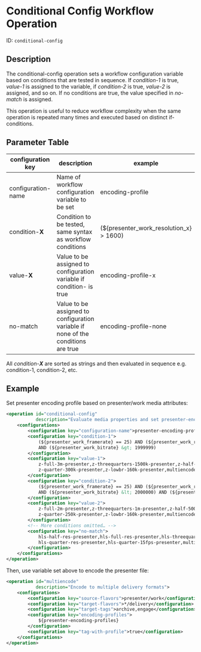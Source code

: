 Conditional Config Workflow Operation
=====================================

ID: `conditional-config`

Description
-----------

The conditional-config operation sets a workflow configuration variable based on conditions that are
tested in sequence.
If _condition-1_ is true, _value-1_ is assigned to the variable, if _condition-2_ is true, _value-2_ is
assigned, and so on. If no conditions are true, the value specified in _no-match_ is assigned.

This operation is useful to reduce workflow complexity when the same operation is repeated many times and
executed based on distinct if-conditions.


Parameter Table
---------------

|configuration key|description|example|
|-----------------|-----------|-------|
|configuration-name|Name of workflow configuration variable to be set|encoding-profile|
|condition-**X**|Condition to be tested, same syntax as workflow conditions|(${presenter_work_resolution_x} &gt; 1600)|
|value-**X**|Value to be assigned to configuration variable if condition-<X> is true|encoding-profile-x|
|no-match|Value to be assigned to configuration variable if none of the conditions are true|encoding-profile-none|

All _condition-**X**_ are sorted as strings and then evaluated in sequence e.g. condition-1, condition-2, etc.


Example
-------

Set presenter encoding profile based on presenter/work media attributes:

```xml
<operation id="conditional-config" 
           description="Evaluate media properties and set presenter-encoding-profiles configuration">
	<configurations>
		<configuration key="configuration-name">presenter-encoding-profiles</configuration>
		<configuration key="condition-1">
			(${presenter_work_framerate} == 25) AND (${presenter_work_resolution_x} &gt; 1600)
			AND (${presenter_work_bitrate} &gt; 1999999)
		</configuration>
		<configuration key="value-1">
			z-full-3m-presenter,z-threequarters-1500k-presenter,z-half-700k-presenter,
			z-quarter-300k-presenter,z-lowbr-160k-presenter,multiencode-hls
		</configuration>
		<configuration key="condition-2">
          	(${presenter_work_framerate} == 25) AND (${presenter_work_resolution_x} &gt; 1600)
          	AND (${presenter_work_bitrate} &lt; 2000000) AND (${presenter_work_bitrate} &gt; 499999)
		</configuration>
		<configuration key="value-2">
			z-full-2m-presenter,z-threequarters-1m-presenter,z-half-500k-presenter,
			z-quarter-250k-presenter,z-lowbr-160k-presenter,multiencode-hls
		</configuration>
		<!-- More conditions omitted… -->
		<configuration key="no-match">
			hls-half-res-presenter,hls-full-res-presenter,hls-threequarters-res-presenter,
			hls-quarter-res-presenter,hls-quarter-15fps-presenter,multiencode-hls
		</configuration>
	</configurations>
</operation>
```

Then, use variable set above to encode the presenter file:

```xml
<operation id="multiencode"
           description="Encode to multiple delivery formats">
	<configurations>
		<configuration key="source-flavors">presenter/work</configuration>
		<configuration key="target-flavors">*/delivery</configuration>
		<configuration key="target-tags">archive,engage</configuration>
		<configuration key="encoding-profiles">
			${presenter-encoding-profiles}
		</configuration>
		<configuration key="tag-with-profile">true</configuration>
	</configurations>
</operation>
```


